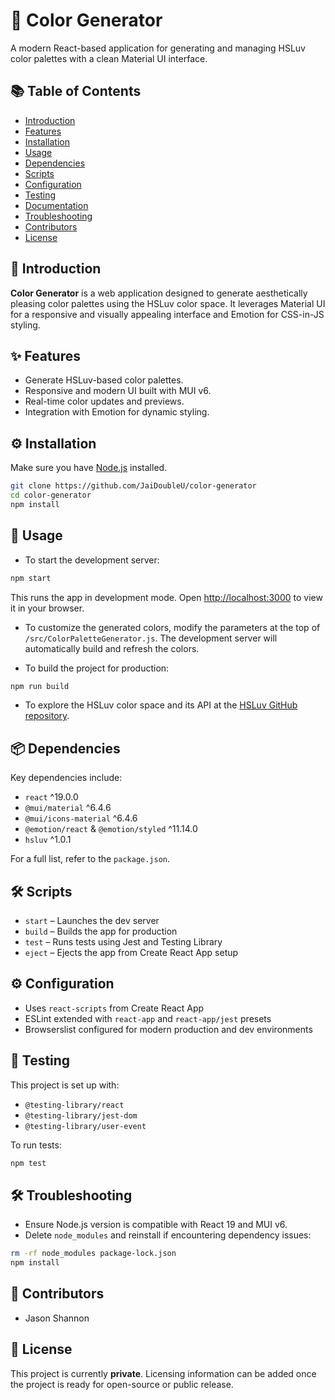 # 🎨 Color Generator

A modern React-based application for generating and managing HSLuv color palettes with a clean Material UI interface.

## 📚 Table of Contents

- [Introduction](#introduction)
- [Features](#features)
- [Installation](#installation)
- [Usage](#usage)
- [Dependencies](#dependencies)
- [Scripts](#scripts)
- [Configuration](#configuration)
- [Testing](#testing)
- [Documentation](#documentation)
- [Troubleshooting](#troubleshooting)
- [Contributors](#contributors)
- [License](#license)

## 🧩 Introduction

**Color Generator** is a web application designed to generate aesthetically pleasing color palettes using the HSLuv color space. It leverages Material UI for a responsive and visually appealing interface and Emotion for CSS-in-JS styling.

## ✨ Features

- Generate HSLuv-based color palettes.
- Responsive and modern UI built with MUI v6.
- Real-time color updates and previews.
- Integration with Emotion for dynamic styling.

## ⚙️ Installation

Make sure you have [Node.js](https://nodejs.org/) installed.

```bash
git clone https://github.com/JaiDoubleU/color-generator
cd color-generator
npm install
```

## 🚀 Usage

- To start the development server:

```bash
npm start
```
This runs the app in development mode. Open [http://localhost:3000](http://localhost:3000) to view it in your browser.


- To customize the generated colors, modify the parameters at the top of `/src/ColorPaletteGenerator.js`.  The development server will automatically build and refresh the colors.


- To build the project for production:

```bash
npm run build
```

- To explore the HSLuv color space and its API at the [HSLuv GitHub repository](https://github.com/hsluv).


## 📦 Dependencies

Key dependencies include:

- `react` ^19.0.0
- `@mui/material` ^6.4.6
- `@mui/icons-material` ^6.4.6
- `@emotion/react` & `@emotion/styled` ^11.14.0
- `hsluv` ^1.0.1

For a full list, refer to the `package.json`.

## 🛠 Scripts

- `start` – Launches the dev server
- `build` – Builds the app for production
- `test` – Runs tests using Jest and Testing Library
- `eject` – Ejects the app from Create React App setup

## ⚙️ Configuration

- Uses `react-scripts` from Create React App
- ESLint extended with `react-app` and `react-app/jest` presets
- Browserslist configured for modern production and dev environments

## 🧪 Testing

This project is set up with:

- `@testing-library/react`
- `@testing-library/jest-dom`
- `@testing-library/user-event`

To run tests:

```bash
npm test
```

## 🛠 Troubleshooting

- Ensure Node.js version is compatible with React 19 and MUI v6.
- Delete `node_modules` and reinstall if encountering dependency issues:

```bash
rm -rf node_modules package-lock.json
npm install
```

## 👥 Contributors

- Jason Shannon


## 📄 License

This project is currently **private**. Licensing information can be added once the project is ready for open-source or public release.
